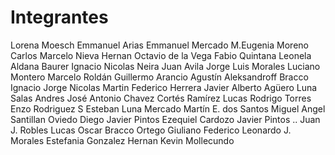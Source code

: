 # Integrantes

Lorena Moesch
Emmanuel Arias
Emmanuel Mercado
M.Eugenia Moreno
Carlos Marcelo Nieva
Hernan Octavio de la Vega
Fabio Quintana
Leonela Aldana Baurer
Ignacio Nicolas Neira
Juan Avila
Jorge Luis Morales
Luciano Montero
Marcelo Roldán
Guillermo Arancio
Agustín Aleksandroff
Bracco Ignacio
Jorge Nicolas Martin
Federico Herrera
Javier Alberto Agüero
Luna Salas Andres 
José Antonio Chavez
Cortés Ramírez Lucas
Rodrigo Torres
Enzo Rodriguez S
Esteban Luna Mercado
Martín E. dos Santos
Miguel Angel Santillan
Oviedo Diego
Javier Pintos
Ezequiel Cardozo
Javier Pintos ..
Juan J. Robles
Lucas Oscar Bracco
Ortego Giuliano Federico
Leonardo J. Morales
Estefania Gonzalez
Hernan Kevin Mollecundo
